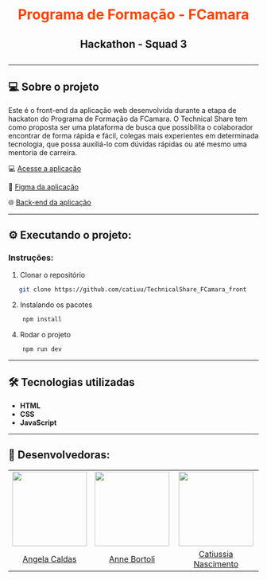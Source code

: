 <div align="center">
 <h1 style="color: #FE4400;">Programa de Formação - FCamara</h1>
 <h2>Hackathon - Squad 3<h2>
</div>

---

## 💻 Sobre o projeto

Este é o front-end da aplicação web desenvolvida durante a etapa de hackaton do Programa de Formação da FCamara.
O Technical Share tem como proposta ser uma plataforma de busca que possibilita o colaborador encontrar de forma rápida e fácil, colegas mais experientes em determinada tecnologia, que possa auxiliá-lo com dúvidas rápidas ou até mesmo uma mentoria de carreira.

💻 [Acesse a aplicação]()

:art: [Figma da aplicação](https://www.figma.com/file/EO58GAr06G8QHEC2RLqtts/Squad-3?node-id=142%3A5)

:globe_with_meridians: [Back-end da aplicação](https://github.com/catiuu/TechnicalShare_FCamara_back)

---

## ⚙️ Executando o projeto:

### Instruções:

1. Clonar o repositório

```sh
   git clone https://github.com/catiuu/TechnicalShare_FCamara_front
```

2. Instalando os pacotes

```sh
    npm install
```

4. Rodar o projeto

```sh
    npm run dev
```

---

## 🛠️ Tecnologias utilizadas

- **HTML**
- **CSS**
- **JavaScript**

---

## 🚀 Desenvolvedoras: 

<table>
    <tr align="center">
        <td>
          <a href="https://github.com/sucodelarangela" target="_blank">
            <img src="https://avatars.githubusercontent.com/u/86853033?v=4" height="150px">
          </a>
        </td>
        <td>
            <a href="https://github.com/ANNEBORTOLI" target="_blank">
              <img src="https://avatars.githubusercontent.com/u/62453211?v=4" height="150px">
            </a>
        </td>
        <td>
            <a href="https://github.com/catiuu" target="_blank">
              <img src="https://avatars.githubusercontent.com/u/85588757?v=4" height="150px">
            </a>
        </td>
    </tr>
    <tr align="center">
        <td>
        <a href="https://github.com/sucodelarangela" target="_blank">Angela Caldas</a>
        </td>
        <td>
        <a href="https://github.com/ANNEBORTOLI" target="_blank">Anne Bortoli</a>
        </td>
        <td>
        <a href="https://github.com/catiuu" target="_blank">Catiussia Nascimento</a>
        </td>
    </tr>
</table>
